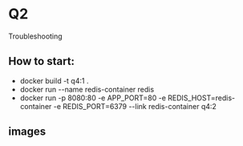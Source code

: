 # Q2
Troubleshooting

##  How to start:
- docker build -t q4:1 .
- docker run --name redis-container redis 
- docker run -p 8080:80 -e APP_PORT=80 -e REDIS_HOST=redis-container -e REDIS_PORT=6379 --link redis-container q4:2 
 

## images

